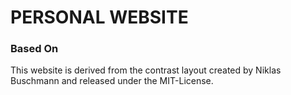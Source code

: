 # PERSONAL WEBSITE

### Based On

This website is derived from the contrast layout created by Niklas Buschmann and released under the MIT-License.
